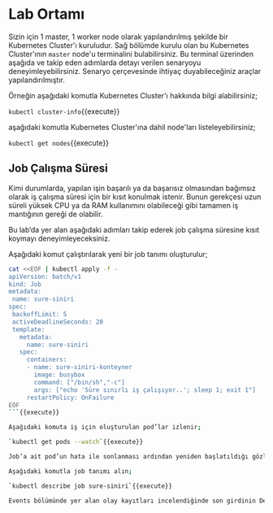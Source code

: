 # Lab Ortamı

Sizin için 1 master, 1 worker node olarak yapılandırılmış şekilde bir Kubernetes Cluster'ı kuruludur. Sağ bölümde kurulu olan bu Kubernetes Cluster'ının `master` node'u terminalini bulabilirsiniz. Bu terminal üzerinden aşağıda ve takip eden adımlarda detayı verilen senaryoyu deneyimleyebilirsiniz. Senaryo çerçevesinde ihtiyaç duyabileceğiniz araçlar yapılandırılmıştır.

Örneğin aşağıdaki komutla Kubernetes Cluster'ı hakkında bilgi alabilirsiniz;

`kubectl cluster-info`{{execute}}

aşağıdaki komutla Kubernetes Cluster'ına dahil node'ları listeleyebilirsiniz;

`kubectl get nodes`{{execute}}

## Job Çalışma Süresi

Kimi durumlarda, yapılan işin başarılı ya da başarısız olmasından bağımsız olarak iş çalışma süresi için bir kısıt konulmak istenir. Bunun gerekçesi uzun süreli yüksek CPU ya da RAM kullanımını olabileceği gibi tamamen iş mantığının gereği de olabilir.

Bu lab’da yer alan aşağıdaki adımları takip ederek job çalışma süresine kısıt koymayı deneyimleyeceksiniz.

Aşağıdaki komut çalıştırılarak yeni bir job tanımı oluşturulur;

```bash
cat <<EOF | kubectl apply -f -
apiVersion: batch/v1
kind: Job
metadata:
 name: sure-siniri
spec:
 backoffLimit: 5
 activeDeadlineSeconds: 20
 template:
   metadata:
     name: sure-siniri
   spec:
     containers:
     - name: sure-siniri-konteyner
       image: busybox
       command: ["/bin/sh","-c"]
       args: ["echo 'Süre sınırlı iş çalışıyor..'; sleep 1; exit 1"]
     restartPolicy: OnFailure
EOF
```{{execute}}

Aşağıdaki komuta iş için oluşturulan pod’lar izlenir;

`kubectl get pods --watch`{{execute}}

Job’a ait pod’un hata ile sonlanması ardından yeniden başlatıldığı gözlemleyin.

Aşağıdaki komutla job tanımı alın;

`kubectl describe job sure-siniri`{{execute}}

Events bölümünde yer alan olay kayıtları incelendiğinde son girdinin DeadlineExceeded olduğu gözlemleyin.